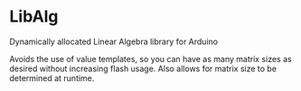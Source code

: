 # LibAlg
Dynamically allocated Linear Algebra library for Arduino

Avoids the use of value templates, so you can have as many matrix sizes as desired without increasing flash usage.
Also allows for matrix size to be determined at runtime.
